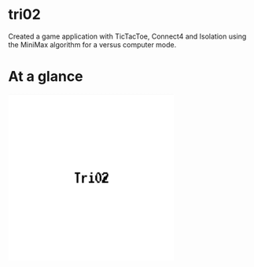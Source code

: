 # tri02

Created a game application with TicTacToe, Connect4 and Isolation using the MiniMax algorithm for a versus computer mode. 

# At a glance 

![Text](TitleScreen.png)
